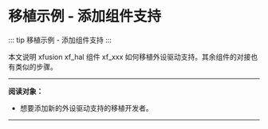 # 移植示例 - 添加组件支持

::: tip
移植示例 - 添加组件支持
:::

本文说明 xfusion xf_hal 组件 xf_xxx 如何移植外设驱动支持。其余组件的对接也有类似的步骤。

---

**阅读对象：**

- 想要添加新的外设驱动支持的移植开发者。

---
